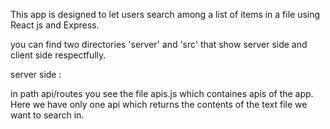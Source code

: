 This app is designed to let users search among a list of items in a file using React js and Express.

you can find two directories 'server' and 'src' that show server side and client side respectfully.

server side : 

in path api/routes you see the file apis.js which containes apis of the app. Here we have only one api which returns the contents of the text file we want to search in.


